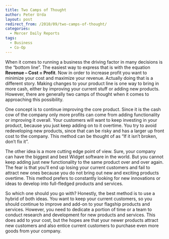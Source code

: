 ```yaml
---
title: Two Camps of Thought
author: Peter Urda
layout: post
redirect_from: /2010/09/two-camps-of-thought/
categories:
  - Mercer Daily Reports
tags:
  - Business
  - Co-Op
---
```

When it comes to running a business the driving factor in many decisions is the &#8220;bottom line&#8221;. The easiest way to express that is with the equation **Revenue &#8211; Cost = Profit**. Now in order to increase profit you want to minimize your cost and maximize your revenue. Actually doing that is a different story. Making changes to your product line is one way to bring in more cash, either by improving your current stuff or adding new products. However, there are generally two camps of thought when it comes to approaching this possibility.

One concept is to continue improving the core product. Since it is the cash cow of the company only more profits can come from adding functionality or improving it overall. Your customers will want to keep investing in your product, because you just keep adding on to it overtime. You try to avoid redeveloping new products, since that can be risky and has a larger up front cost to the company. This method can be thought of as &#8220;If it isn&#8217;t broken, don&#8217;t fix it&#8221;.

The other idea is a more cutting edge point of view. Sure, your company can have the biggest and best Widget software in the world. But you cannot keep adding just new functionality to the same product over and over again. The fear is that you&#8217;ll end up losing your current customers and fail to attract new ones because you do not bring out new and exciting products overtime. This method prefers to constantly looking for new innovations or ideas to develop into full-fledged products and services.

So which one should you go with? Honestly, the best method is to use a hybrid of both ideas. You want to keep your current customers, so you should continue to improve and add-on to your flagship products and services. However, you need to dedicate a portion of time or a team to conduct research and development for new products and services. This does add to your cost, but the hopes are that your newer products attract new customers and also entice current customers to purchase even more goods from your company.
